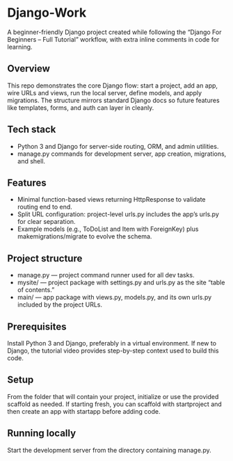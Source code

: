 # Django-Work  

A beginner-friendly Django project created while following the “Django For Beginners – Full Tutorial” workflow, with extra inline comments in code for learning.

## Overview
This repo demonstrates the core Django flow: start a project, add an app, wire URLs and views, run the local server, define models, and apply migrations. 
The structure mirrors standard Django docs so future features like templates, forms, and auth can layer in cleanly. 

## Tech stack
- Python 3 and Django for server-side routing, ORM, and admin utilities. 
- manage.py commands for development server, app creation, migrations, and shell. 

## Features
- Minimal function-based views returning HttpResponse to validate routing end to end.  
- Split URL configuration: project-level urls.py includes the app’s urls.py for clear separation.
- Example models (e.g., ToDoList and Item with ForeignKey) plus makemigrations/migrate to evolve the schema.

## Project structure
- manage.py — project command runner used for all dev tasks.   
- mysite/ — project package with settings.py and urls.py as the site “table of contents.” 
- main/ — app package with views.py, models.py, and its own urls.py included by the project URLs. 

## Prerequisites
Install Python 3 and Django, preferably in a virtual environment. 
If new to Django, the tutorial video provides step-by-step context used to build this code. 
## Setup
From the folder that will contain your project, initialize or use the provided scaffold as needed. 
If starting fresh, you can scaffold with startproject and then create an app with startapp before adding code.

## Running locally
Start the development server from the directory containing manage.py. 
